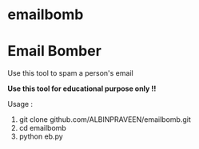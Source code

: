 # emailbomb
# Email Bomber

Use this tool to spam a person's email

<b> Use this tool for educational purpose only !! </b>

Usage : 

1) git clone github.com/ALBINPRAVEEN/emailbomb.git
2) cd emailbomb
3) python eb.py



